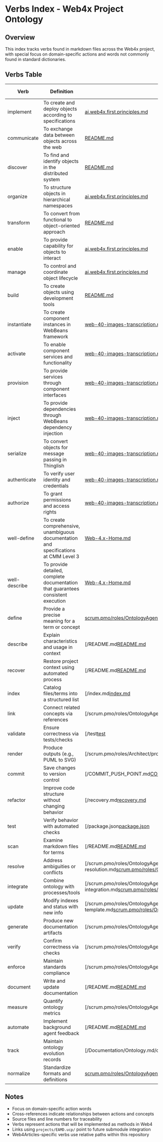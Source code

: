 # Verbs Index - Web4x Project Ontology

## Overview
This index tracks verbs found in markdown files across the Web4x project, with special focus on domain-specific actions and words not commonly found in standard dictionaries.

## Verbs Table

| Verb | Definition | Source File | Line | Cross-Reference |
|------|------------|-------------|------|-----------------|
| implement | To create and deploy objects according to specifications | [ai.web4x.first.principles.md](projects/EAMD.ucp/md-wiki/ai.web4x.first.principles.md#1-radical-object-oriented-programming-radical-oop) | 35 | [ONCE](#once), [UCP](#ucp) |
| communicate | To exchange data between objects across the web | [README.md](projects/EAMD.ucp/md-wiki/README.md#the-core-shift) | 15 | [ONCE](#once), [IOR](#ior) |
| discover | To find and identify objects in the distributed system | [README.md](projects/EAMD.ucp/md-wiki/README.md#the-core-shift) | 15 | [ONCE](#once), [Repository](#repository) |
| organize | To structure objects in hierarchical namespaces | [ai.web4x.first.principles.md](projects/EAMD.ucp/md-wiki/ai.web4x.first.principles.md#4-namespace-management) | 65 | [Namespace](#namespace), [ONCE](#once) |
| transform | To convert from functional to object-oriented approach | [README.md](projects/EAMD.ucp/md-wiki/README.md#the-paradigm-shift-from-functional-to-object-oriented-web) | 5 | [Radical OOP](#radical-oop), [Paradigm](#paradigm) |
| enable | To provide capability for objects to interact | [ai.web4x.first.principles.md](projects/EAMD.ucp/md-wiki/ai.web4x.first.principles.md#once-as-the-web4x-differentiator) | 15 | [ONCE](#once), [Interface](#interface) |
| manage | To control and coordinate object lifecycle | [ai.web4x.first.principles.md](projects/EAMD.ucp/md-wiki/ai.web4x.first.principles.md#enterprise-proven-foundation) | 20 | [EAMD.ucp](#eamd-ucp), [Repository](#repository) |
| build | To create objects using development tools | [README.md](projects/EAMD.ucp/md-wiki/README.md#4-woda---the-development-environment) | 40 | [WODA](#woda), [UCP](#ucp) |
| instantiate | To create component instances in WebBeans framework | [web-40-images-transcription.md](projects/EAMD.ucp/md-wiki/web-40-images-transcription.md#component-lifecycle) | 425 | [WebBeans](#webbeans), [Component](#component) |
| activate | To enable component services and functionality | [web-40-images-transcription.md](projects/EAMD.ucp/md-wiki/web-40-images-transcription.md#component-lifecycle) | 427 | [WebBeans](#webbeans), [Service](#service) |
| provision | To provide services through component interfaces | [web-40-images-transcription.md](projects/EAMD.ucp/md-wiki/web-40-images-transcription.md#component-lifecycle) | 428 | [WebBeans](#webbeans), [Service](#service) |
| inject | To provide dependencies through WebBeans dependency injection | [web-40-images-transcription.md](projects/EAMD.ucp/md-wiki/web-40-images-transcription.md#bean-management) | 432 | [WebBeans](#webbeans), [Dependency](#dependency) |
| serialize | To convert objects for message passing in Thinglish | [web-40-images-transcription.md](projects/EAMD.ucp/md-wiki/web-40-images-transcription.md#thinglish-integration) | 463 | [Thinglish](#thinglish), [Object](#object) |
| authenticate | To verify user identity and credentials | [web-40-images-transcription.md](projects/EAMD.ucp/md-wiki/web-40-images-transcription.md#security-implementation) | 477 | [Security](#security), [Identity](#identity) |
| authorize | To grant permissions and access rights | [web-40-images-transcription.md](projects/EAMD.ucp/md-wiki/web-40-images-transcription.md#security-implementation) | 478 | [Security](#security), [Access Control](#access-control) |
| well-define | To create comprehensive, unambiguous documentation and specifications at CMM Level 3 | [Web-4.x-Home.md](projects/EAMD.ucp/md-wiki/web4x/codingWeb4.wiki/Web-4.x-Home.md) | 27 | [CMM](#cmm), [Level 3 Defined](#level-3-defined) |
| well-describe | To provide detailed, complete documentation that guarantees consistent execution | [Web-4.x-Home.md](projects/EAMD.ucp/md-wiki/web4x/codingWeb4.wiki/Web-4.x-Home.md) | 27 | [CMM](#cmm), [Documentation](#documentation) |
| define | Provide a precise meaning for a term or concept | [scrum.pmo/roles/OntologyAgent/process.md](../../scrum.pmo/roles/OntologyAgent/process.md) | 28 | [Ontology](../Ontology.md/nouns.index.md) |
| describe | Explain characteristics and usage in context | [/README.md[README.md](../../README.md) | 26 | [Glossary](../Ontology.md/nouns.index.md) |
| recover | Restore project context using automated process | [/README.md[README.md](../../README.md) | 52 | [Recovery](../Ontology.md/nouns.index.md) |
| index | Catalog files/terms into a structured list | [/index.md[index.md](../../index.md) | 1 | [Index](../Ontology.md/nouns.index.md) |
| link | Connect related concepts via references | [/scrum.pmo/roles/OntologyAgent/quick-reference.md[scrum.pmo/roles/OntologyAgent/quick-reference.md](../../scrum.pmo/roles/OntologyAgent/quick-reference.md) | 150 | [Cross-Reference](../Ontology.md/nouns.index.md) |
| validate | Ensure correctness via tests/checks | [/test[test](../../test) | 1 | [QA](../Ontology.md/nouns.index.md) |
| render | Produce outputs (e.g., PUML to SVG) | [/scrum.pmo/roles/Architect/process.md[scrum.pmo/roles/Architect/process.md](../../scrum.pmo/roles/Architect/process.md) | 27 | [PlantUML](../Ontology.md/nouns.index.md) |
| commit | Save changes to version control | [/COMMIT_PUSH_POINT.md[COMMIT_PUSH_POINT.md](../../COMMIT_PUSH_POINT.md) | 1 | [Repository](../Ontology.md/nouns.index.md) |
| refactor | Improve code structure without changing behavior | [/recovery.md[recovery.md](../../recovery.md) | 58 | [Developer](../Ontology.md/nouns.index.md) |
| test | Verify behavior with automated checks | [/package.json[package.json](../../package.json) | 9 | [Vitest](../Ontology.md/nouns.index.md) |
| scan | Examine markdown files for terms | [/README.md[README.md](../../README.md) | 67 | [Ontology](../Ontology.md/nouns.index.md) |
| resolve | Address ambiguities or conflicts | [/scrum.pmo/roles/OntologyAgent/templates/ambiguity-resolution.md[scrum.pmo/roles/OntologyAgent/templates/ambiguity-resolution.md](../../scrum.pmo/roles/OntologyAgent/templates/ambiguity-resolution.md) | 3 | [Ambiguities](../Ontology.md/ambiguities.index.md) |
| integrate | Combine ontology with processes/tools | [/scrum.pmo/roles/OntologyAgent/templates/cmm-level4-integration.md[scrum.pmo/roles/OntologyAgent/templates/cmm-level4-integration.md](../../scrum.pmo/roles/OntologyAgent/templates/cmm-level4-integration.md) | 3 | [CMM](../Ontology.md/nouns.index.md) |
| update | Modify indexes and status with new info | [/scrum.pmo/roles/OntologyAgent/templates/index-update-template.md[scrum.pmo/roles/OntologyAgent/templates/index-update-template.md](../../scrum.pmo/roles/OntologyAgent/templates/index-update-template.md) | 3 | [Ontology](../Ontology.md/nouns.index.md) |
| generate | Produce new documentation artifacts | [/scrum.pmo/roles/OntologyAgent/templates/README.md[scrum.pmo/roles/OntologyAgent/templates/README.md](../../scrum.pmo/roles/OntologyAgent/templates/README.md) | 5 | [Documentation](../Ontology.md/nouns.index.md) |
| verify | Confirm correctness via checks | [/scrum.pmo/roles/OntologyAgent/quick-reference.md[scrum.pmo/roles/OntologyAgent/quick-reference.md](../../scrum.pmo/roles/OntologyAgent/quick-reference.md) | 36 | [QA](../Ontology.md/nouns.index.md) |
| enforce | Maintain standards compliance | [/scrum.pmo/roles/OntologyAgent/process.md[scrum.pmo/roles/OntologyAgent/process.md](../../scrum.pmo/roles/OntologyAgent/process.md) | 27 | [CMM](../Ontology.md/nouns.index.md) |
| document | Write and update documentation | [/README.md[README.md](../../README.md) | 36 | [Article](../Ontology.md/nouns.index.md) |
| measure | Quantify ontology metrics | [/scrum.pmo/roles/OntologyAgent/quick-reference.md[scrum.pmo/roles/OntologyAgent/quick-reference.md](../../scrum.pmo/roles/OntologyAgent/quick-reference.md) | 215 | [Metrics](../Ontology.md/nouns.index.md) |
| automate | Implement background agent feedback | [/README.md[README.md](../../README.md) | 28 | [Background Agent](../Ontology.md/nouns.index.md) |
| track | Maintain ontology evolution records | [/Documentation/Ontology.md/ontology.status.md[Documentation/Ontology.md/ontology.status.md](../../Documentation/Ontology.md/ontology.status.md) | 1 | [Status](../Ontology.md/ontology.status.md) |
| normalize | Standardize formats and definitions | [scrum.pmo/roles/OntologyAgent/process.md](../../scrum.pmo/roles/OntologyAgent/process.md) | 70 | [Quality](../Ontology.md/nouns.index.md) |

## Notes
- Focus on domain-specific action words
- Cross-references indicate relationships between actions and concepts
- Source files and line numbers for traceability
- Verbs represent actions that will be implemented as methods in Web4
- Links using `projects/EAMD.ucp/` point to future submodule integration
- Web4Articles-specific verbs use relative paths within this repository